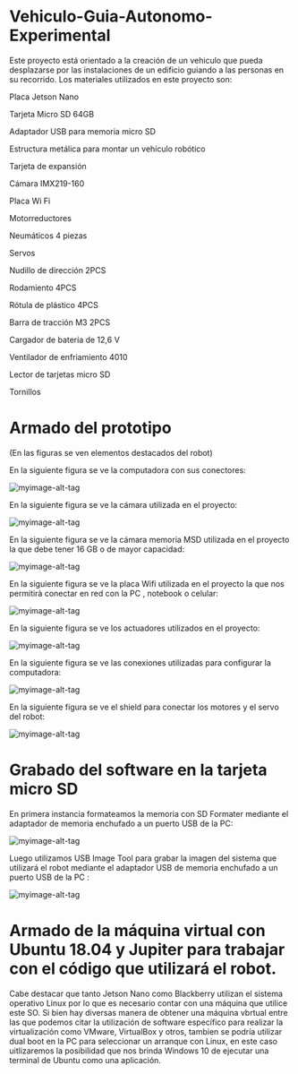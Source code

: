 # Vehiculo-Guia-Autonomo-Experimental
Este proyecto está orientado a la creación de un vehiculo que pueda desplazarse por las instalaciones de un edificio guiando a las personas en su recorrido.
Los materiales utilizados en este proyecto son:

Placa Jetson Nano

Tarjeta Micro SD 64GB

Adaptador USB para memoria micro SD

Estructura metálica para montar un vehículo robótico

Tarjeta de expansión 

Cámara IMX219-160

Placa Wi Fi

Motorreductores

Neumáticos 4 piezas

Servos

Nudillo de dirección 2PCS

Rodamiento 4PCS

Rótula de plástico 4PCS

Barra de tracción M3 2PCS

Cargador de batería de 12,6 V 

Ventilador de enfriamiento 4010

Lector de tarjetas micro SD

Tornillos

# Armado del prototipo
(En las figuras se ven elementos destacados del robot)

En la siguiente figura se ve la computadora con sus conectores:

![myimage-alt-tag](https://github.com/NorbertoAramayo/archivosnuevos/blob/main/placa%20Jetson%20Nano%20github.jpg)

En la siguiente figura se ve la cámara utilizada en el proyecto:

![myimage-alt-tag](https://github.com/NorbertoAramayo/archivosnuevos/blob/main/camara%20github.jpg)

En la siguiente figura se ve la cámara memoria MSD utilizada en el proyecto la que debe tener 16 GB o de mayor capacidad:

![myimage-alt-tag](https://github.com/NorbertoAramayo/archivosnuevos/blob/main/conecci%C3%B3n%20MSD%20github.jpg)

En la siguiente figura se ve la placa Wifi utilizada en el proyecto la que nos permitirà conectar en red con la PC , notebook o celular:

![myimage-alt-tag](https://github.com/NorbertoAramayo/archivosnuevos/blob/main/WI%20FI%20jetson%20nano%20github.jpg)

En la siguiente figura se ve los actuadores utilizados en el proyecto:

![myimage-alt-tag](https://github.com/NorbertoAramayo/archivosnuevos/blob/main/actuadores%202020%20github.jpg)

En la siguiente figura se ve las conexiones utilizadas para configurar la computadora:

![myimage-alt-tag](https://github.com/NorbertoAramayo/archivosnuevos/blob/main/conecciones%20github.jpg)

En la siguiente figura se ve el shield para conectar los motores y el servo del robot:

![myimage-alt-tag](https://github.com/NorbertoAramayo/archivosnuevos/blob/main/motor%20shield%20github.jpg)

# Grabado del software en la tarjeta micro SD

En primera instancia formateamos la memoria con SD Formater mediante el adaptador de memoria enchufado a un puerto USB de la PC:

![myimage-alt-tag](https://github.com/NorbertoAramayo/archivosnuevos/blob/main/Configuraci%C3%B3n%20de%20la%20MSD%202%20github.jpg)

Luego utilizamos USB Image Tool para grabar la imagen del sistema que utilizará el robot mediante el adaptador USB de memoria enchufado a un puerto USB de la PC :

![myimage-alt-tag](https://github.com/NorbertoAramayo/archivosnuevos/blob/main/USB%20Image%20Tool%20github.jpg)

# Armado de la máquina virtual con Ubuntu 18.04 y Jupiter para  trabajar con el código que utilizará el robot.

Cabe destacar que tanto Jetson Nano como Blackberry utilizan el sistema operativo Linux por lo que es necesario contar con una máquina que utilice este SO.  Si bien hay diversas manera de obtener una máquina vbrtual entre las que podemos citar la utilización de software específico para realizar la virtualización como VMware, VirtualBox y otros, tambien se podría utilizar dual boot en la PC para seleccionar un arranque con Linux, en este caso uitlizaremos la posibilidad que nos brinda Windows 10 de ejecutar una terminal de Ubuntu como una aplicación.






















